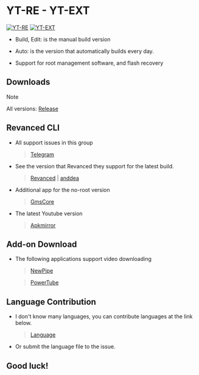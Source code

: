
# YT-RE - YT-EXT 
[![YT-RE](https://github.com/Zenlua/AT-YT/actions/workflows/Install.yml/badge.svg)](https://github.com/Zenlua/AT-YT/actions/workflows/Install.yml) [![YT-EXT](https://github.com/Zenlua/AT-YT/actions/workflows/XInstall.yml/badge.svg)](https://github.com/Zenlua/AT-YT/actions/workflows/XInstall.yml)
+ Build, Edit: is the manual build version

+ Auto: is the version that automatically builds every day.

+ Support for root management software, and flash recovery

**Downloads**
---

> [!Note]
> All versions: [Release](https://github.com/Zenlua/AT-YT/releases)

**Revanced CLI**
---

- All support issues in this group

   > [Telegram](https://t.me/toolmod)

- See the version that Revanced they support for the latest build.

   > [Revanced](https://github.com/revanced/revanced-patches) | [anddea](https://github.com/anddea/revanced-patches)

- Additional app for the no-root version

   >  [GmsCore](https://github.com/ReVanced/GmsCore)

- The latest Youtube version

   > [Apkmirror](https://www.apkmirror.com/apk/google-inc/youtube/)

**Add-on Download**
---

- The following applications support video downloading

   > [NewPipe](https://newpipe.net)

   > [PowerTube](https://github.com/razar-dev/PowerTube)

**Language Contribution**
---

- I don't know many languages, you can contribute languages ​​at the link below.

   > [Language](https://github.com/Zenlua/AT-YT/tree/Vip/.github/Language)

- Or submit the language file to the issue.

**Good luck!**
---
